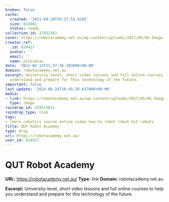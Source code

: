 ```yaml
---
broken: false
cache:
  created: '2021-09-20T19:27:53.910Z'
  size: 824961
  status: ready
collection_id: 17452361
cover: https://robotacademy.net.au/wp-content/uploads/2017/05/OG-Image-main.jpg
creator_ref:
  _id: 624427
  avatar: ''
  email: ''
  name: pitosalas
date: '2021-04-13T21:37:36.393000+00:00'
domain: robotacademy.net.au
excerpt: University-level, short video lessons and full online courses to help you
  understand and prepare for this technology of the future.
important: false
last_update: '2024-06-24T16:45:20.637000+00:00'
media:
- link: https://robotacademy.net.au/wp-content/uploads/2017/05/OG-Image-main.jpg
  type: image
raindrop_id: 259513011
raindrop_type: link
tags:
- learn robotics course online video how-to robot robot-kit robots
title: QUT Robot Academy
type: drop
url: https://robotacademy.net.au/
user_id: 624427
---
```


# QUT Robot Academy

**URL:** https://robotacademy.net.au/
**Type:** link
**Domain:** robotacademy.net.au

**Excerpt:** University-level, short video lessons and full online courses to help you understand and prepare for this technology of the future.
